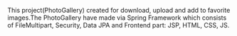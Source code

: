 This project(PhotoGallery) created for download, upload and add to favorite images.The PhotoGallery have made via Spring Framework which consists of FileMultipart, Security, Data JPA and Frontend part: JSP, HTML, CSS, JS. 
